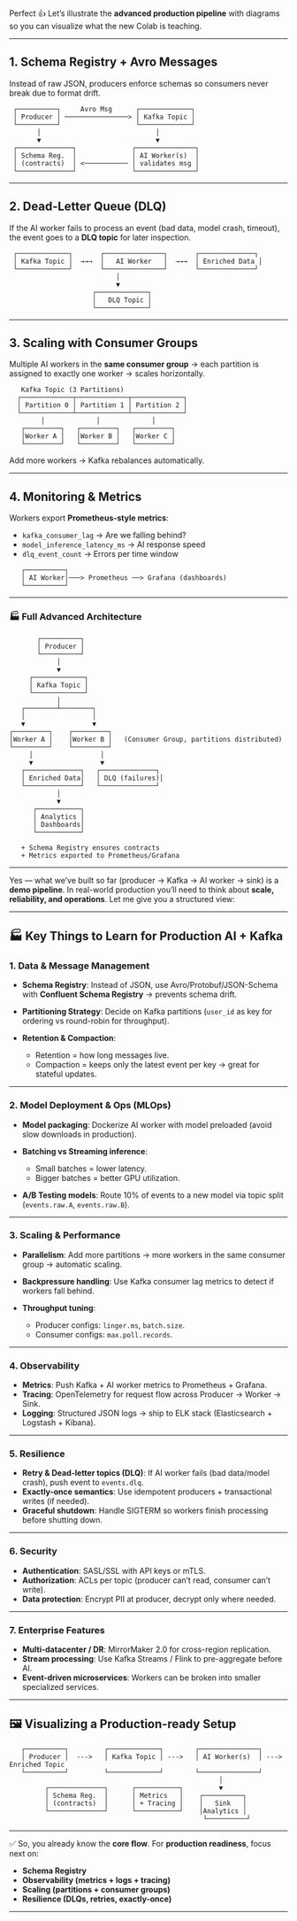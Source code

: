 Perfect 👍 Let’s illustrate the **advanced production pipeline** with diagrams so you can visualize what the new Colab is teaching.

---

## 1. **Schema Registry + Avro Messages**

Instead of raw JSON, producers enforce schemas so consumers never break due to format drift.

```
 ┌──────────┐     Avro Msg      ┌─────────────┐
 │ Producer │ ────────────────> │ Kafka Topic │
 └──────────┘                   └─────────────┘
       │                             │
       ▼                             ▼
 ┌──────────────┐              ┌───────────────┐
 │ Schema Reg.  │              │ AI Worker(s)  │
 │ (contracts)  │ <─────────── │ validates msg │
 └──────────────┘              └───────────────┘
```

---

## 2. **Dead-Letter Queue (DLQ)**

If the AI worker fails to process an event (bad data, model crash, timeout), the event goes to a **DLQ topic** for later inspection.

```
 ┌─────────────┐       ┌───────────────┐       ┌──────────────┐
 │ Kafka Topic │  →→→  │   AI Worker   │  →→→  │ Enriched Data │
 └─────────────┘       └───────────────┘       └──────────────┘
                           │
                           ▼
                     ┌─────────────┐
                     │   DLQ Topic │
                     └─────────────┘
```

---

## 3. **Scaling with Consumer Groups**

Multiple AI workers in the **same consumer group** → each partition is assigned to exactly one worker → scales horizontally.

```
   Kafka Topic (3 Partitions)
  ┌─────────────┬─────────────┬─────────────┐
  │ Partition 0 │ Partition 1 │ Partition 2 │
  └─────────────┴─────────────┴─────────────┘
        │             │             │
   ┌─────────┐   ┌─────────┐   ┌─────────┐
   │Worker A │   │Worker B │   │Worker C │
   └─────────┘   └─────────┘   └─────────┘
```

Add more workers → Kafka rebalances automatically.

---

## 4. **Monitoring & Metrics**

Workers export **Prometheus-style metrics**:

* `kafka_consumer_lag` → Are we falling behind?
* `model_inference_latency_ms` → AI response speed
* `dlq_event_count` → Errors per time window

```
   ┌──────────┐
   │ AI Worker│───> Prometheus ──> Grafana (dashboards)
   └──────────┘
```

---

### 🏭 Full Advanced Architecture

```
       ┌──────────┐
       │ Producer │
       └──────────┘
            │
            ▼
     ┌─────────────┐
     │ Kafka Topic │
     └─────────────┘
            │
   ┌────────┴────────┐
   │                 │
   ▼                 ▼
┌─────────┐    ┌─────────┐
│Worker A │    │Worker B │   (Consumer Group, partitions distributed)
└─────────┘    └─────────┘
     │                 │
     ▼                 ▼
   ┌──────────────┐   ┌──────────────┐
   │ Enriched Data│   │ DLQ (failures)│
   └──────────────┘   └──────────────┘
            │
            ▼
      ┌───────────┐
      │ Analytics │
      │ Dashboards│
      └───────────┘

   + Schema Registry ensures contracts
   + Metrics exported to Prometheus/Grafana
```

---

Yes — what we’ve built so far (producer → Kafka → AI worker → sink) is a **demo pipeline**. In real-world production you’ll need to think about **scale, reliability, and operations**. Let me give you a structured view:

---

## 🏭 Key Things to Learn for Production AI + Kafka

### 1. **Data & Message Management**

* **Schema Registry**:
  Instead of JSON, use Avro/Protobuf/JSON-Schema with **Confluent Schema Registry** → prevents schema drift.
* **Partitioning Strategy**:
  Decide on Kafka partitions (`user_id` as key for ordering vs round-robin for throughput).
* **Retention & Compaction**:

  * Retention = how long messages live.
  * Compaction = keeps only the latest event per key → great for stateful updates.

---

### 2. **Model Deployment & Ops (MLOps)**

* **Model packaging**:
  Dockerize AI worker with model preloaded (avoid slow downloads in production).
* **Batching vs Streaming inference**:

  * Small batches = lower latency.
  * Bigger batches = better GPU utilization.
* **A/B Testing models**:
  Route 10% of events to a new model via topic split (`events.raw.A`, `events.raw.B`).

---

### 3. **Scaling & Performance**

* **Parallelism**:
  Add more partitions → more workers in the same consumer group → automatic scaling.
* **Backpressure handling**:
  Use Kafka consumer lag metrics to detect if workers fall behind.
* **Throughput tuning**:

  * Producer configs: `linger.ms`, `batch.size`.
  * Consumer configs: `max.poll.records`.

---

### 4. **Observability**

* **Metrics**: Push Kafka + AI worker metrics to Prometheus + Grafana.
* **Tracing**: OpenTelemetry for request flow across Producer → Worker → Sink.
* **Logging**: Structured JSON logs → ship to ELK stack (Elasticsearch + Logstash + Kibana).

---

### 5. **Resilience**

* **Retry & Dead-letter topics (DLQ)**:
  If AI worker fails (bad data/model crash), push event to `events.dlq`.
* **Exactly-once semantics**:
  Use idempotent producers + transactional writes (if needed).
* **Graceful shutdown**:
  Handle SIGTERM so workers finish processing before shutting down.

---

### 6. **Security**

* **Authentication**: SASL/SSL with API keys or mTLS.
* **Authorization**: ACLs per topic (producer can’t read, consumer can’t write).
* **Data protection**: Encrypt PII at producer, decrypt only where needed.

---

### 7. **Enterprise Features**

* **Multi-datacenter / DR**: MirrorMaker 2.0 for cross-region replication.
* **Stream processing**: Use Kafka Streams / Flink to pre-aggregate before AI.
* **Event-driven microservices**: Workers can be broken into smaller specialized services.

---

## 🖼️ Visualizing a Production-ready Setup

```
   ┌──────────┐         ┌─────────────┐        ┌───────────────┐
   │ Producer │  --->   │ Kafka Topic │ --->   │ AI Worker(s)  │ ---> Enriched Topic
   └──────────┘         └─────────────┘        └───────────────┘
                                                     │
         ┌──────────────┐      ┌───────────┐         ▼
         │ Schema Reg.  │      │ Metrics   │    ┌──────────┐
         │ (contracts)  │      │ + Tracing │    │   Sink   │
         └──────────────┘      └───────────┘    │Analytics │
                                                 └──────────┘
```

---

✅ So, you already know the **core flow**. For **production readiness**, focus next on:

* **Schema Registry**
* **Observability (metrics + logs + tracing)**
* **Scaling (partitions + consumer groups)**
* **Resilience (DLQs, retries, exactly-once)**

---

